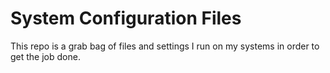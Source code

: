 # System Configuration Files
This repo is a grab bag of files and settings I run on my systems in order to get the job done.